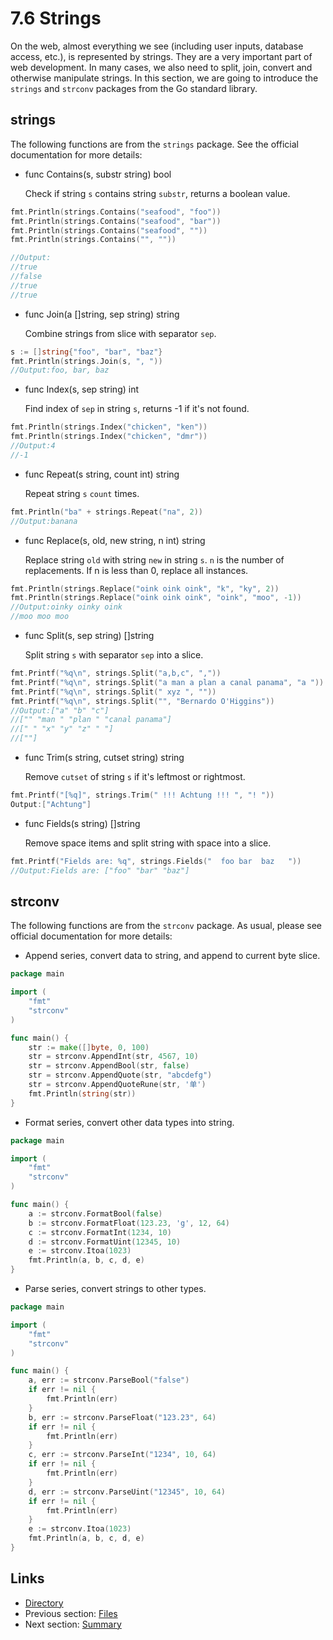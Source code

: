 # 7.6 Strings

On the web, almost everything we see (including user inputs, database access, etc.), is represented by strings. They are a very important part of web development. In many cases, we also need to split, join, convert and otherwise manipulate strings. In this section, we are going to introduce the `strings` and `strconv` packages from the Go standard library.

## strings

The following functions are from the `strings` package. See the official documentation for more details:

- func Contains(s, substr string) bool

	Check if string `s` contains string `substr`, returns a boolean value.
```Go	
fmt.Println(strings.Contains("seafood", "foo"))
fmt.Println(strings.Contains("seafood", "bar"))
fmt.Println(strings.Contains("seafood", ""))
fmt.Println(strings.Contains("", ""))

//Output:
//true
//false
//true
//true
```
- func Join(a []string, sep string) string

	Combine strings from slice with separator `sep`.
```Go	
s := []string{"foo", "bar", "baz"}
fmt.Println(strings.Join(s, ", "))
//Output:foo, bar, baz		
```			
- func Index(s, sep string) int 

	Find index of `sep` in string `s`, returns -1 if it's not found.
```Go	
fmt.Println(strings.Index("chicken", "ken"))
fmt.Println(strings.Index("chicken", "dmr"))
//Output:4
//-1
```
- func Repeat(s string, count int) string

	Repeat string `s` `count` times.
```Go	
fmt.Println("ba" + strings.Repeat("na", 2))
//Output:banana
```
- func Replace(s, old, new string, n int) string

	Replace string `old` with string `new` in string `s`. `n` is the number of replacements. If n is less than 0, replace all instances.
```Go	
fmt.Println(strings.Replace("oink oink oink", "k", "ky", 2))
fmt.Println(strings.Replace("oink oink oink", "oink", "moo", -1))
//Output:oinky oinky oink
//moo moo moo
```
- func Split(s, sep string) []string

	Split string `s` with separator `sep` into a slice.
```Go	
fmt.Printf("%q\n", strings.Split("a,b,c", ","))
fmt.Printf("%q\n", strings.Split("a man a plan a canal panama", "a "))
fmt.Printf("%q\n", strings.Split(" xyz ", ""))
fmt.Printf("%q\n", strings.Split("", "Bernardo O'Higgins"))
//Output:["a" "b" "c"]
//["" "man " "plan " "canal panama"]
//[" " "x" "y" "z" " "]
//[""]
```
- func Trim(s string, cutset string) string

	Remove `cutset` of string `s` if it's leftmost or rightmost.
```Go	
fmt.Printf("[%q]", strings.Trim(" !!! Achtung !!! ", "! "))
Output:["Achtung"]
```
- func Fields(s string) []string

	Remove space items and split string with space into a slice.
```Go	
fmt.Printf("Fields are: %q", strings.Fields("  foo bar  baz   "))
//Output:Fields are: ["foo" "bar" "baz"]
```

## strconv

The following functions are from the `strconv` package. As usual, please see official documentation for more details:

- Append series, convert data to string, and append to current byte slice.
```Go
package main

import (
	"fmt"
	"strconv"
)

func main() {
	str := make([]byte, 0, 100)
	str = strconv.AppendInt(str, 4567, 10)
	str = strconv.AppendBool(str, false)
	str = strconv.AppendQuote(str, "abcdefg")
	str = strconv.AppendQuoteRune(str, '单')
	fmt.Println(string(str))
}
```
- Format series, convert other data types into string.
```Go
package main

import (
	"fmt"
	"strconv"
)

func main() {
	a := strconv.FormatBool(false)
	b := strconv.FormatFloat(123.23, 'g', 12, 64)
	c := strconv.FormatInt(1234, 10)
	d := strconv.FormatUint(12345, 10)
	e := strconv.Itoa(1023)
	fmt.Println(a, b, c, d, e)
}
```
- Parse series, convert strings to other types.
```Go		
package main

import (
	"fmt"
	"strconv"
)

func main() {
	a, err := strconv.ParseBool("false")
	if err != nil {
		fmt.Println(err)
	}
	b, err := strconv.ParseFloat("123.23", 64)
	if err != nil {
		fmt.Println(err)
	}
	c, err := strconv.ParseInt("1234", 10, 64)
	if err != nil {
		fmt.Println(err)
	}
	d, err := strconv.ParseUint("12345", 10, 64)
	if err != nil {
		fmt.Println(err)
	}
	e := strconv.Itoa(1023)
	fmt.Println(a, b, c, d, e)
}
```
## Links

- [Directory](preface.md)
- Previous section: [Files](07.5.md)
- Next section: [Summary](07.7.md)
